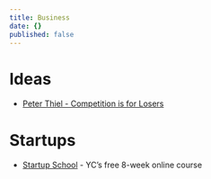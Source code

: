 ```yaml
---
title: Business
date: {}
published: false
---
```


# Ideas

* [Peter Thiel - Competition is for Losers](https://hooktube.com/watch?v=3Fx5Q8xGU8k)

# Startups

* [Startup School](https://www.startupschool.org/) - YC’s free 8-week online course
